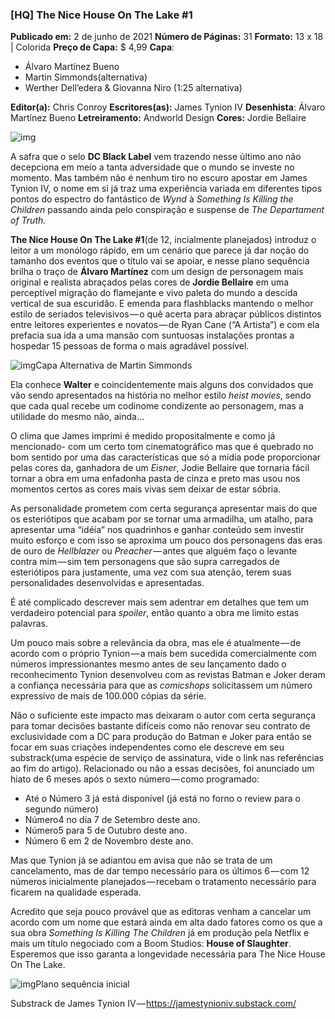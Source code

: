 ### [HQ] The Nice House On The Lake #1

**Publicado em:** 2 de junho de 2021 
**Número de Páginas:** 31 
**Formato:** 13 x 18 | Colorida 
**Preço de Capa:** $ 4,99 
**Capa**: 

- Álvaro Martínez Bueno
- Martin Simmonds(alternativa) 
- Werther Dell’edera & Giovanna Niro (1:25 alternativa)

**Editor(a):** Chris Conroy 
**Escritores(as):** James Tynion IV
**Desenhista**: Álvaro Martínez Bueno
**Letreiramento:** Andworld Design
**Cores:** Jordie Bellaire



![img](https://cdn-images-1.medium.com/max/800/0*BFtwKrTaLxZHYelY.jpg)



A safra que o selo **DC Black Label** vem trazendo nesse último ano não decepciona em meio a tanta adversidade que o mundo se investe no momento. Mas também não é nenhum tiro no escuro apostar em James Tynion IV, o nome em si já traz uma experiência variada em diferentes tipos pontos do espectro do fantástico de *Wynd* à *Something Is Killing the Children* passando ainda pelo conspiração e suspense de *The Departament of Truth.*

**The Nice House On The Lake #1**(de 12, incialmente planejados) introduz o leitor a um monólogo rápido, em um cenário que parece já dar noção do tamanho dos eventos que o título vai se apoiar, e nesse plano sequência brilha o traço de **Álvaro Martínez** com um design de personagem mais original e realista abraçados pelas cores de **Jordie Bellaire** em uma perceptível migração do flamejante e vivo paleta do mundo a descida vertical de sua escuridão. E emenda para flashblacks mantendo o melhor estilo de seriados televisivos — o quê acerta para abraçar públicos distintos entre leitores experientes e novatos — de Ryan Cane (“A Artista”) e com ela prefacia sua ida a uma mansão com suntuosas instalações prontas a hospedar 15 pessoas de forma o mais agradável possível.



![img](https://cdn-images-1.medium.com/max/800/0*nJjuz_kdPM1iZjRX.jpeg)Capa Alternativa de Martin Simmonds

Ela conhece **Walter** e coincidentemente mais alguns dos convidados que vão sendo apresentados na história no melhor estilo *heist movies*, sendo que cada qual recebe um codinome condizente ao personagem, mas a utilidade do mesmo não, ainda…

O clima que James imprimi é medido propositalmente e como já mencionado- com um certo tom cinematográfico mas que é quebrado no bom sentido por uma das características que só a mídia pode proporcionar pelas cores da, ganhadora de um *Eisner*, Jodie Bellaire que tornaria fácil tornar a obra em uma enfadonha pasta de cinza e preto mas usou nos momentos certos as cores mais vivas sem deixar de estar sóbria.

As personalidade prometem com certa segurança apresentar mais do que os esteriótipos que acabam por se tornar uma armadilha, um atalho, para apresentar uma “idéia” nos quadrinhos e ganhar conteúdo sem investir muito esforço e com isso se aproxima um pouco dos personagens das eras de ouro de *Hellblazer* ou *Preacher* — antes que alguém faço o levante contra mim — sim tem personagens que são supra carregados de esteriótipos para justamente, uma vez com sua atenção, terem suas personalidades desenvolvidas e apresentadas.

É até complicado descrever mais sem adentrar em detalhes que tem um verdadeiro potencial para *spoiler*, então quanto a obra me limito estas palavras. 

Um pouco mais sobre a relevância da obra, mas ele é atualmente — de acordo com o próprio Tynion — a mais bem sucedida comercialmente com números impressionantes mesmo antes de seu lançamento dado o reconhecimento Tynion desenvolveu com as revistas Batman e Joker deram a confiança necessária para que as *comicshops* solicitassem um número expressivo de mais de 100.000 cópias da série. 

Não o suficiente este impacto mas deixaram o autor com certa segurança para tomar decisões bastante difíceis como não renovar seu contrato de exclusividade com a DC para produção do Batman e Joker para então se focar em suas criações independentes como ele descreve em seu substrack(uma espécie de serviço de assinatura, vide o link nas referências ao fim do artigo). Relacionado ou não a essas decisões, foi anunciado um hiato de 6 meses após o sexto número — como programado:

- Até o Número 3 já está disponível (já está no forno o review para o segundo número)
- Número4 no dia 7 de Setembro deste ano.
- Número5 para 5 de Outubro deste ano.
- Número 6 em 2 de Novembro deste ano.

Mas que Tynion já se adiantou em avisa que não se trata de um cancelamento, mas de dar tempo necessário para os últimos 6 — com 12 números inicialmente planejados — recebam o tratamento necessário para ficarem na qualidade esperada.

Acredito que seja pouco provável que as editoras venham a cancelar um acordo com um nome que estará ainda em alta dado fatores como os que a sua obra *Something Is Killing The Children* já em produção pela Netflix e mais um título negociado com a Boom Studios: **House of Slaughter**. Esperemos que isso garanta a longevidade necessária para The Nice House On The Lake.

![img](https://cdn-images-1.medium.com/max/800/0*cO5DqZzbQjBuHbhX.jpg)Plano sequência inicial

Substrack de James Tynion IV — https://jamestynioniv.substack.com/